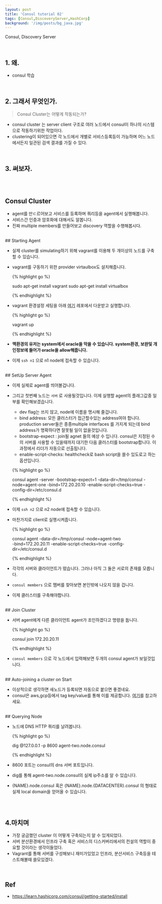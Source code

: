 ```yaml
---
layout: post
title: 'Consul tutorial 02'
tags: [Consul,DiscoveryServer,HashCorp]
background: '/img/posts/bg_java.jpg'
---
```

Consul, Discovery Server

<br>

## 1. 왜.

* consul 학습


<br>

## 2. 그래서 무엇인가.

> Consul Cluster는 어떻게 작동되는가? 
* consul cluster 는  server client 구조로 여러 노드에서 consul이 하나의 시스템으로 작동하기위한 작업이다.
* clustering이 되어있으면 각 노드에서 개별로 서비스등록등이 가능하며  어느 노드에서든지 일관된 검색 결과를 가질 수 있다.

<br>

## 3. 써보자.

<br><br>
## Consul Cluster

- agent를 만ㄷ르어보고 서비스를 등록하며 쿼리등을 agent에서 실행해봅니다.
- 서비스간 인증과 암호화에 대해서도 알봅니다.
- 진짜 multiple members를 만들어보고 discovery 역할을 수행해봅시다.

<br>
## Starting Agent

- 실제 cluster를 simulating하기 위해 vagrant를 이용해 두 개이상의 노드를 구축할 수 있습니다.
- vagrant를 구동하기 위한 provider virtaulbox도 설치해줍니다.

    {% highlight go %}
    
    sudo apt-get install vagrant
    sudo apt-get install virtualbox
    
    {% endhighlight %} 

- vagrant  환경설정 세팅을 아래  [여기](https://github.com/hashicorp/consul/blob/master/demo/vagrant-cluster/Vagrantfile) 레포에서 다운받고 실행합니다.

    {% highlight go %}
    
    vagrant up
    
    {% endhighlight %} 

- **맥환경의 유저는 system에서 oracle을 막을 수 있습니다.  system환경, 보완및 개인정보에 들어가 oracle을 allow해줍니다.**

- 이제 `ssh n1` 으로   n1 node에 접속할 수 있습니다.

<br>
## SetUp Server Agent

- 이제 실제로 agent를 띄어볼겁니다.
- 그리고 첫번째 노드는  `서버` 로 사용될것입니다. 이제 실행할 agent의 플래그값중 일부를 확인해보겠습니다.
    - dev flag는 쓰지 않고, node에 이름을 명시해 줄겁니다.
    - bind address: 모든 클러스터가 접근할수있는 address여야 합니다.  production server들은 종종multiple interfaces 를 가지게 되는데  bind address가 명확하다면 잘못될 일이 없을것입니다.
    - bootstrap-expect : join될 agnet 들의 예상 수 입니다. consul은 지정된 수의 서버를 사용할 수 있을때까지 대기한 다음 클러스터를  bootstrap합니다. 이 과정에서 리더가 자동으로 선출됩니다.
    - enable-script-checks: healthcheck로  bash script을 쓸수 있도로고 하는 옵션입니다.

    {% highlight go %}
    
    consul agent -server -bootstrap-expect=1 -data-dir=/tmp/consul -node=agent-one -bind=172.20.20.10 -enable-script-checks=true -config-dir=/etc/consul.d
    
    {% endhighlight %} 

- 이제 `ssh n2` 으로   n2 node에 접속할 수 있습니다.
- 마찬가지로 client로 실행시켜줍니다.

    {% highlight go %}
    
    consul agent -data-dir=/tmp/consul -node=agent-two \
        -bind=172.20.20.11 -enable-script-checks=true -config-dir=/etc/consul.d
    
    {% endhighlight %}         

- 각각의 서버와 클라이언트가 떴습니다. 그러나 아직 그 둘은 서로의 존재를 모릅니다.
- `consul members` 으로   멤버를 찾아보면 본인밖에 나오지 않을 겁니다.
- 이제 클러스터를 구축해야합니다.

<br>
## Join Cluster

- 서버 agent에게  다른 클라이언트 agent가 조인하겠다고 명령을 둡니다.
  
    {% highlight go %}
    
    consul join 172.20.20.11
    
    {% endhighlight %} 

- `consul members` 으로 각 노드에서 입력해보면 두개의 consul agent가 보일것입니다.

<br>
## Auto-joining a cluster on Start

- 이상적으로 생각하면 새노드가 등록되면 자동으로 붙으면 좋겠네요.
- consul은  aws,gcp등에서 tag key/value를 통해 이를 제공합니다. [여기](https://www.consul.io/docs/agent/cloud-auto-join.html)를 참고하세요.

<br>
## Querying Node

- 노드에 DNS HTTP 쿼리를 날려봅니다.

    {% highlight go %}
    
    dig @127.0.0.1 -p 8600 agent-two.node.consul
    
    {% endhighlight %} 

- 8600 포트는 consul의 dns 서버 포트입니다.
- dig를 통해 agent-two.node.consul의  실제 ip주소를 알 수 있습니다.
- {NAME}.node.consul 혹은 {NAME}.node.{DATACENTER}.consul 의 형태로 실제 local domain을 얻어올 수 있습니다.

<br><br>
## 4.마치며

- 가장 궁금했던 cluster 이 어떻게 구축되는지 알 수 있게되었다.
- 서버 분산환경에서 인프라 구축 혹은 서비스의 디스커버리에서의 컨설의 역할이 중요할 것이라는 생각이들었다.
- Vagrant를 통해 서버를 구성해보니 재미가있었고 인프라, 분산서비스 구축등을 테스트해볼때 쓸모있겠다.
  

<br>

## Ref

- <https://learn.hashicorp.com/consul/getting-started/install>

